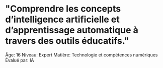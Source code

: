 # "Comprendre les concepts d’intelligence artificielle et d’apprentissage automatique à travers des outils éducatifs."

Âge: 16
Niveau: Expert
Matière: Technologie et compétences numériques
Évalué par: IA